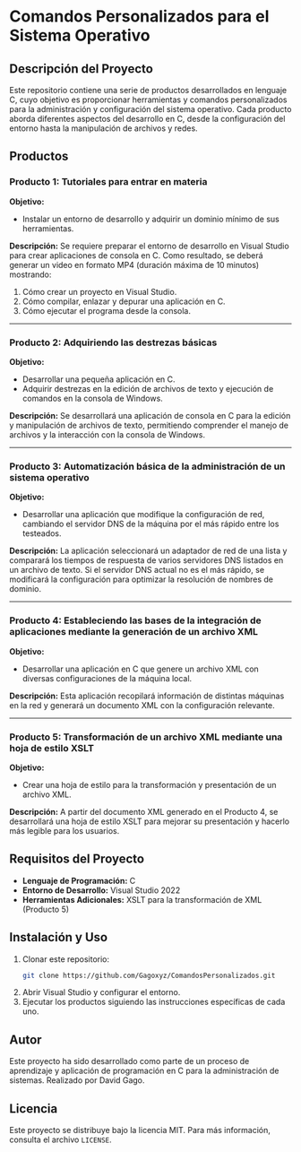 # Comandos Personalizados para el Sistema Operativo

## Descripción del Proyecto
Este repositorio contiene una serie de productos desarrollados en lenguaje C, cuyo objetivo es proporcionar herramientas y comandos personalizados para la administración y configuración del sistema operativo. Cada producto aborda diferentes aspectos del desarrollo en C, desde la configuración del entorno hasta la manipulación de archivos y redes.

## Productos

### Producto 1: Tutoriales para entrar en materia
**Objetivo:**
- Instalar un entorno de desarrollo y adquirir un dominio mínimo de sus herramientas.

**Descripción:**
Se requiere preparar el entorno de desarrollo en Visual Studio para crear aplicaciones de consola en C. Como resultado, se deberá generar un video en formato MP4 (duración máxima de 10 minutos) mostrando:
1. Cómo crear un proyecto en Visual Studio.
2. Cómo compilar, enlazar y depurar una aplicación en C.
3. Cómo ejecutar el programa desde la consola.

---

### Producto 2: Adquiriendo las destrezas básicas
**Objetivo:**
- Desarrollar una pequeña aplicación en C.
- Adquirir destrezas en la edición de archivos de texto y ejecución de comandos en la consola de Windows.

**Descripción:**
Se desarrollará una aplicación de consola en C para la edición y manipulación de archivos de texto, permitiendo comprender el manejo de archivos y la interacción con la consola de Windows.

---

### Producto 3: Automatización básica de la administración de un sistema operativo
**Objetivo:**
- Desarrollar una aplicación que modifique la configuración de red, cambiando el servidor DNS de la máquina por el más rápido entre los testeados.

**Descripción:**
La aplicación seleccionará un adaptador de red de una lista y comparará los tiempos de respuesta de varios servidores DNS listados en un archivo de texto. Si el servidor DNS actual no es el más rápido, se modificará la configuración para optimizar la resolución de nombres de dominio.

---

### Producto 4: Estableciendo las bases de la integración de aplicaciones mediante la generación de un archivo XML
**Objetivo:**
- Desarrollar una aplicación en C que genere un archivo XML con diversas configuraciones de la máquina local.

**Descripción:**
Esta aplicación recopilará información de distintas máquinas en la red y generará un documento XML con la configuración relevante.

---

### Producto 5: Transformación de un archivo XML mediante una hoja de estilo XSLT
**Objetivo:**
- Crear una hoja de estilo para la transformación y presentación de un archivo XML.

**Descripción:**
A partir del documento XML generado en el Producto 4, se desarrollará una hoja de estilo XSLT para mejorar su presentación y hacerlo más legible para los usuarios.

## Requisitos del Proyecto
- **Lenguaje de Programación:** C
- **Entorno de Desarrollo:** Visual Studio 2022
- **Herramientas Adicionales:** XSLT para la transformación de XML (Producto 5)

## Instalación y Uso
1. Clonar este repositorio:
   ```sh
   git clone https://github.com/Gagoxyz/ComandosPersonalizados.git
   ```
2. Abrir Visual Studio y configurar el entorno.
3. Ejecutar los productos siguiendo las instrucciones específicas de cada uno.

## Autor
Este proyecto ha sido desarrollado como parte de un proceso de aprendizaje y aplicación de programación en C para la administración de sistemas.
Realizado por David Gago.

## Licencia
Este proyecto se distribuye bajo la licencia MIT. Para más información, consulta el archivo `LICENSE`.
